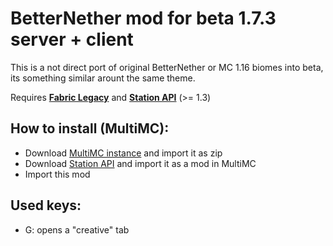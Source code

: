 # BetterNether mod for beta 1.7.3 server + client

This is a not direct port of original BetterNether or MC 1.16 biomes into beta, its something similar arount the same theme.


Requires **[Fabric Legacy](https://github.com/calmilamsy/Cursed-Fabric-MultiMC)** and **[Station API](https://github.com/ModificationStation/StationAPI)** (>= 1.3)

## How to install (MultiMC):
- Download [MultiMC instance](https://github.com/calmilamsy/Cursed-Fabric-MultiMC) and import it as zip
- Download [Station API](https://github.com/ModificationStation/StationAPI/releases) and import it as a mod in MultiMC
- Import this mod

## Used keys:
- G: opens a "creative" tab